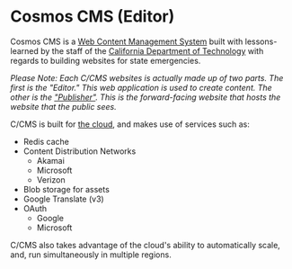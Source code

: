 # Cosmos CMS (Editor)
Cosmos CMS is a [Web Content Management System](https://en.wikipedia.org/wiki/Web_content_management_system) built with lessons-learned by the staff of the [California Department of Technology](https://cdt.ca.gov) with regards to building websites for state emergencies.

_*Please Note:* Each C/CMS websites is actually made up of two parts. The first is the "Editor." This web application is used to create content.  The other is the ["Publisher"](https://github.com/StateOfCalifornia/CosmosCMS.Publisher). This is the forward-facing website that hosts the website that the public sees._

C/CMS is built for [the cloud](https://cosmos.azureedge.net/), and makes use of services such as:

* Redis cache
* Content Distribution Networks 
  * Akamai
  * Microsoft
  * Verizon
* Blob storage for assets
* Google Translate (v3)
* OAuth
  * Google
  * Microsoft

C/CMS also takes advantage of the cloud's ability to automatically scale, and, run simultaneously in multiple regions.
